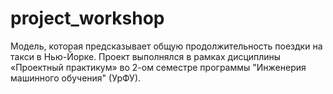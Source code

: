 # project_workshop
Модель, которая предсказывает общую продолжительность поездки на такси в Нью-Йорке. Проект выполнялся в рамках дисциплины «Проектный практикум» во 2-ом семестре программы "Инженерия машинного обучения" (УрФУ).
